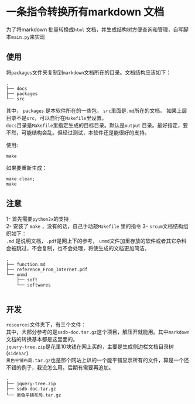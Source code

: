 # 一条指令转换所有markdown 文档 

为了将markdown 批量转换成`html` 文档，并生成结构树方便查询和管理，自写脚本`main.py`来实现  

## 使用  
将`packages`文件夹复制到`markdown`文档所在的目录。文档结构应该如下：  

```
.
├── docs
├── packages
└── src
```

其中， `packages` 是本软件所在的一些包， `src`里面是`.md`所在的文档。 如果上层目录不是`src`，可以自行在`Makefile`里设置。  
`docs`目录是`Makefile`里指定生成的目标目录。默认是`output` 目录。最好指定，要不然，可能结构会乱。但经过测试，本软件还是能很好的支持。

使用: 

	make
 
如果要重新生成： 	

	make clean;
    make
    
## 注意   

1- 首先需要`python2x`的支持  
2- 安装了 `make` ，没有的话，自己手动敲`Makefile` 里的指令 
3- `srcum`文档结构组织如下：  
`.md` 是说明文档，`.pdf`是网上下的参考， `unmd`文件加里存放的软件或者其它杂料会被跳过，不会复制，也不会处理，将使生成的文档更加简洁。
```
.
├── function.md
├── reference_From_Internet.pdf
└── unmd
    ├── soft
    └── softwares


```

## 开发  
`resources`文件夹下，有三个文件：  
其中，大部分参考的是`ssdb-doc.tar.gz`这个项目，解压开就能用。其中`markdown`文档的转换基本都是这里面的。  
`jquery-tree.zip`是花里10块钱在网上买的，主要是生成侧边栏文档目录树(`sidebar`)   
`黑色平铺布局.tar.gz`也是那个网站上趴的一个能平铺显示所有的文件，算是一个还不错的例子，我没怎么用。后期有需要再追加。

```
.
├── jquery-tree.zip
├── ssdb-doc.tar.gz
└── 黑色平铺布局.tar.gz

```